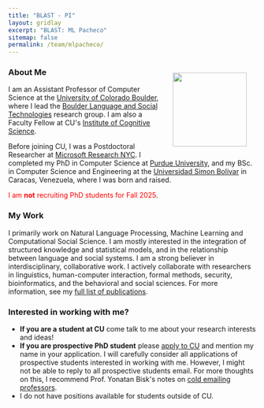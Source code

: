 ```yaml
---
title: "BLAST - PI"
layout: gridlay
excerpt: "BLAST: ML Pacheco"
sitemap: false
permalink: /team/mlpacheco/
---
```


<img src="images/photoML.jpg" alt="" style="width: 150px; float: right; border: 10px; margin: 20px" />

### About Me

I am an Assistant Professor of Computer Science at the [University of Colorado Boulder](https://www.colorado.edu/cs/), where I lead the [Boulder Language and Social Technologies](https://blast-cu.github.io/) research group. I am also a Faculty Fellow at CU's [Institute of Cognitive Science](https://www.colorado.edu/ics/).

Before joining CU, I was a Postdoctoral Researcher at [Microsoft Research
NYC](https://www.microsoft.com/en-us/research/lab/microsoft-research-new-york/). I completed my PhD in Computer Science at [Purdue University](https://www.cs.purdue.edu/), and my BSc. in Computer Science and Engineering at the [Universidad Simon Bolivar](http://www.usb.ve/) in Caracas, Venezuela, where I was born and raised. 

<span style="color:red">I am **not** recruiting PhD students for Fall 2025</span>.


### My Work

I primarily work on Natural Language Processing, Machine Learning and Computational Social Science. I am mostly interested in the integration of structured knowledge and statistical models, and in the relationship between language and social systems. I am a strong believer in interdisciplinary, collaborative work. I actively collaborate with researchers in linguistics, human-computer interaction, formal methods, security, bioinformatics, and the behavioral and social sciences. For more information, see my [full list of publications](https://blast-cu.github.io/publications/).

### Interested in working with me?

- **If you are a student at CU** come talk to me about your research interests and ideas!
- **If you are prospective PhD student** please [apply to CU](https://www.colorado.edu/cs/admissions/graduate-admissions/how-apply) and mention my name in your application. I will carefully consider all applications of prospective students interested in working with me. However, I might not be able to reply to all prospective students email. For more thoughts on this, I recommend Prof. Yonatan Bisk's notes on [cold emailing professors](https://yonatanbisk.com/emailing_professors.html). 
- I do not have positions available for students outside of CU. 

